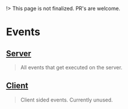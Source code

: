 !> This page is not finalized. PR's are welcome.

# Events

## [Server](/Events/Server/)
> All events that get executed on the server.

## [Client](/Events/Client/)
> Client sided events. Currently unused.
